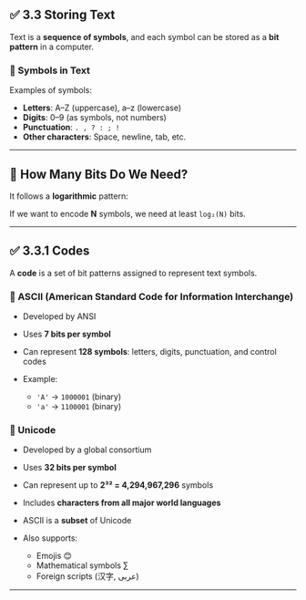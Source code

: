 ## ✅ 3.3 Storing Text

Text is a **sequence of symbols**, and each symbol can be stored as a **bit pattern** in a computer.

### 📌 Symbols in Text

Examples of symbols:

* **Letters**: A–Z (uppercase), a–z (lowercase)
* **Digits**: 0–9 (as symbols, not numbers)
* **Punctuation**: `. , ? : ; !`
* **Other characters**: Space, newline, tab, etc.

---

## 📌 How Many Bits Do We Need?

It follows a **logarithmic** pattern:

If we want to encode **N** symbols, we need at least `log₂(N)` bits.


---

## ✅ 3.3.1 Codes

A **code** is a set of bit patterns assigned to represent text symbols.

### 🔹 ASCII (American Standard Code for Information Interchange)

* Developed by ANSI
* Uses **7 bits per symbol**
* Can represent **128 symbols**: letters, digits, punctuation, and control codes
* Example:

  * `'A'` → `1000001` (binary)
  * `'a'` → `1100001` (binary)

### 🔹 Unicode

* Developed by a global consortium
* Uses **32 bits per symbol**
* Can represent up to **2³² = 4,294,967,296** symbols
* Includes **characters from all major world languages**
* ASCII is a **subset** of Unicode
* Also supports:

  * Emojis 😊
  * Mathematical symbols ∑
  * Foreign scripts (汉字, عربى)

---
